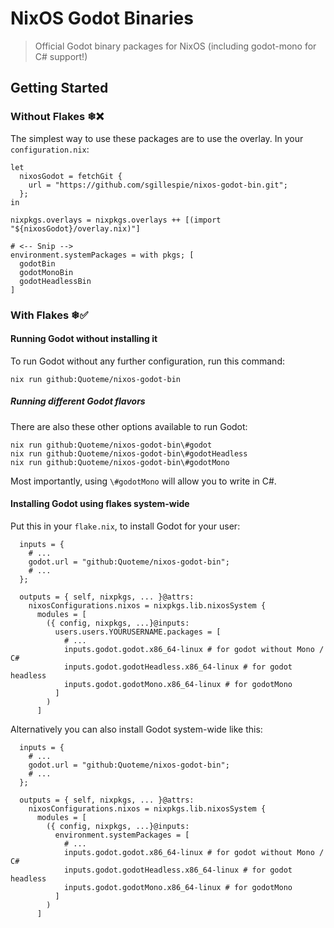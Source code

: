 # NixOS Godot Binaries

> Official Godot binary packages for NixOS
(including godot-mono for C# support!)

## Getting Started

### Without Flakes ❄❌

The simplest way to use these packages are to use the overlay. In your `configuration.nix`:
  
    let  
      nixosGodot = fetchGit {
        url = "https://github.com/sgillespie/nixos-godot-bin.git";
      };
    in
  
    nixpkgs.overlays = nixpkgs.overlays ++ [(import "${nixosGodot}/overlay.nix)"]

    # <-- Snip -->
    environment.systemPackages = with pkgs; [
      godotBin
      godotMonoBin
      godotHeadlessBin
    ]

### With Flakes ❄✅

#### Running Godot without installing it

To run Godot without any further configuration, run this command:

```
nix run github:Quoteme/nixos-godot-bin
```

##### Running different Godot flavors

There are also these other options available to run Godot:

```
nix run github:Quoteme/nixos-godot-bin\#godot
nix run github:Quoteme/nixos-godot-bin\#godotHeadless
nix run github:Quoteme/nixos-godot-bin\#godotMono
```

Most importantly, using `\#godotMono` will allow you to write in C#.

#### Installing Godot using flakes system-wide

Put this in your `flake.nix`, to install Godot for your user:

```
  inputs = {
    # ...
    godot.url = "github:Quoteme/nixos-godot-bin";
    # ...
  };

  outputs = { self, nixpkgs, ... }@attrs:
    nixosConfigurations.nixos = nixpkgs.lib.nixosSystem {
      modules = [
        ({ config, nixpkgs, ...}@inputs:
          users.users.YOURUSERNAME.packages = [
            # ...
            inputs.godot.godot.x86_64-linux # for godot without Mono / C#
            inputs.godot.godotHeadless.x86_64-linux # for godot headless
            inputs.godot.godotMono.x86_64-linux # for godotMono
          ]
        )
      ]
```

Alternatively you can also install Godot system-wide like this:

```
  inputs = {
    # ...
    godot.url = "github:Quoteme/nixos-godot-bin";
    # ...
  };

  outputs = { self, nixpkgs, ... }@attrs:
    nixosConfigurations.nixos = nixpkgs.lib.nixosSystem {
      modules = [
        ({ config, nixpkgs, ...}@inputs:
          environment.systemPackages = [
            # ...
            inputs.godot.godot.x86_64-linux # for godot without Mono / C#
            inputs.godot.godotHeadless.x86_64-linux # for godot headless
            inputs.godot.godotMono.x86_64-linux # for godotMono
          ]
        )
      ]
```
